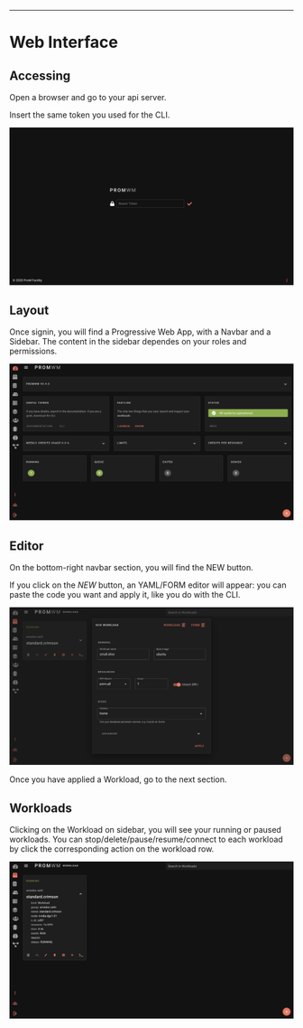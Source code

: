---

# Web Interface

## Accessing 

Open a browser and go to your api server.

Insert the same token you used for the CLI.

![Arch PWM](../images/web/login.png)


## Layout

Once signin, you will find a Progressive Web App, with a Navbar and a Sidebar.
The content in the sidebar dependes on your roles and permissions.

![Arch PWM](../images/web/dashboard.png)


## Editor

On the bottom-right navbar section, you will find the NEW button.

If you click on the *NEW* button, an YAML/FORM editor will appear: you can paste the code you want and apply it,
like you do with the CLI.

![Arch PWM](../images/web/editor.png)

Once you have applied a Workload, go to the next section.

## Workloads

Clicking on the Workload on sidebar, you will see your running or paused workloads. 
You can stop/delete/pause/resume/connect to each workload by click the corresponding action on the workload row.


![Arch PWM](../images/web/workloads.png)
